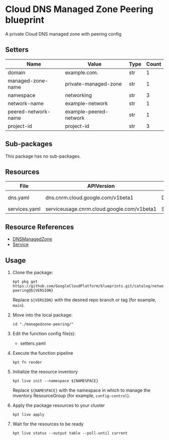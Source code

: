 <!-- BEGINNING OF PRE-COMMIT-BLUEPRINT DOCS HOOK:TITLE -->
# Cloud DNS Managed Zone Peering blueprint


<!-- END OF PRE-COMMIT-BLUEPRINT DOCS HOOK:TITLE -->
<!-- BEGINNING OF PRE-COMMIT-BLUEPRINT DOCS HOOK:BODY -->
A private Cloud DNS managed zone with peering config

## Setters

|        Name         |         Value          | Type | Count |
|---------------------|------------------------|------|-------|
| domain              | example.com.           | str  |     1 |
| managed-zone-name   | private-managed-zone   | str  |     1 |
| namespace           | networking             | str  |     3 |
| network-name        | example-network        | str  |     1 |
| peered-network-name | example-peered-network | str  |     1 |
| project-id          | project-id             | str  |     3 |

## Sub-packages

This package has no sub-packages.

## Resources

|     File      |                 APIVersion                 |      Kind      |         Name          | Namespace  |
|---------------|--------------------------------------------|----------------|-----------------------|------------|
| dns.yaml      | dns.cnrm.cloud.google.com/v1beta1          | DNSManagedZone | dnsmanagedzone-sample | networking |
| services.yaml | serviceusage.cnrm.cloud.google.com/v1beta1 | Service        | project-id-dns        | projects   |

## Resource References

- [DNSManagedZone](https://cloud.google.com/config-connector/docs/reference/resource-docs/dns/dnsmanagedzone)
- [Service](https://cloud.google.com/config-connector/docs/reference/resource-docs/serviceusage/service)

## Usage

1.  Clone the package:
    ```shell
    kpt pkg get https://github.com/GoogleCloudPlatform/blueprints.git/catalog/networking/dns/managedzone-peering@${VERSION}
    ```
    Replace `${VERSION}` with the desired repo branch or tag
    (for example, `main`).

1.  Move into the local package:
    ```shell
    cd "./managedzone-peering/"
    ```

1.  Edit the function config file(s):
    - setters.yaml

1.  Execute the function pipeline
    ```shell
    kpt fn render
    ```

1.  Initialize the resource inventory
    ```shell
    kpt live init --namespace ${NAMESPACE}
    ```
    Replace `${NAMESPACE}` with the namespace in which to manage
    the inventory ResourceGroup (for example, `config-control`).

1.  Apply the package resources to your cluster
    ```shell
    kpt live apply
    ```

1.  Wait for the resources to be ready
    ```shell
    kpt live status --output table --poll-until current
    ```

<!-- END OF PRE-COMMIT-BLUEPRINT DOCS HOOK:BODY -->
